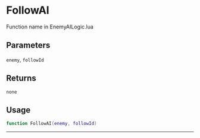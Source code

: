 # FollowAI
Function name in EnemyAILogic.lua
## Parameters
`enemy`, `followId`
## Returns
`none`
## Usage
```lua
function FollowAI(enemy, followId)
```
---
